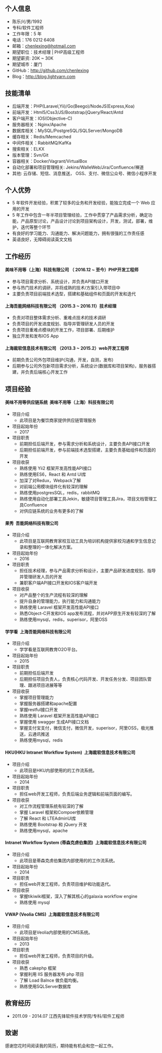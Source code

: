 ## 个人信息

- 陈乐兴/男/1992
- 专科/软件工程师 
- 工作年限：5 年
- 电话：176 0212 6408
- 邮箱：chenlexing@hotmail.com
- 期望职位：技术经理 | PHP高级工程师
- 期望薪资: 20K ~ 30K
- 期望城市：厦门
- GitHub：http://github.com/chenlexing
- Blog：http://blog.lightyarn.com

## 技能清单

- 后端开发：PHP(Laravel,Yii)/Go(Beego)/NodeJS(Express,Koa)
- 前端开发：Html5/Css3/JS/Bootstrap/jQuery/React/Antd
- 客户端开发：IOS(Objective-C)
- 服务器相关：Nginx/Apache
- 数据库相关：MySQL/PostgreSQL/SQLServer/MongoDB
- 缓存相关：Redis/Memcached
- 中间件相关：RabbitMQ/KafKa
- 搜索相关：ELKX
- 版本管理：Svn/Git
- 容器相关：Docker/Vagrant/VirtualBox
- 自动化部署和项目管理相关: Jekins/WalleWeb/Jira/Confluence/禅道
- 其他: 云存储、短信、消息推送， OSS、支付、微信公众号、微信小程序开发

## 个人优势

- 5 年软件开发经验，积累了较多的业务和开发经验，能独立完成一个 Web 应用的开发
- 5 年工作中包含一年半项目管理经验，工作中贯穿了产品需求分析，确定功能，产品原型讨论，产品设计讨论到项目架构设计，开发，测试，部署，维护，迭代等整个环节
- 有良好的学习能力、沟通能力、解决问题能力，拥有很强的工作责任感
- 英语良好，无障碍阅读英文文档

## 工作经历

#### 美味不用等（上海）科技有限公司 （ 2016.12 ~ 至今）PHP开发工程师

- 参与项目需求分析、系统设计，并负责API接口开发
- 参与热门技术的调研，并将成熟的技术/方案引入带项目中
- 主要负责项目前端技术选型，搭建和基础组件和页面的开发和迭代

#### 上海吾能网络科技有限公司 （2015.3 ~ 2016.11）技术经理

- 负责对项目整体需求分析、重难点技术的技术调研
- 负责项目的开发进度规划、指导并管理研发人员的开发
- 负责项目重难点模块的开发工作，项目部署、后期维护
- 独立开发和发布IOS App

#### 上海裁软信息技术有限公司 （2013.3 ~ 2015.2）web开发工程师

- 前期负责公司外包项目维护(沟通，开发，自测，发布)
- 后期参与公司外包新项目需求分析，系统设计(数据库和项目架构)，服务器搭建，并负责后端核心开发工作

## 项目经验

#### 美味不用等供应链系统  美味不用等（上海）科技有限公司

- 项目介绍
   - 此项目是为餐饮商家提供供应链管理服务
- 项目起始年份
   - 2017
- 项目职责
   - 前期担任后端开发，参与需求分析和系统设计，主要负责API接口开发
   - 后期担任前端开发，参与前端技术选型搭建，主要负责基础组件和页面的开发
- 项目收获
   - 熟练使用 Yii2 框架开发高性能API接口
   - 熟练使用ES6，React 和 Antd UI库
   - 加深了对Redux，Webpack了解
   - 对前端公用模块组件化有较深的理解
   - 熟练使用postgresSQL，redis，rabbitMQ
   - 熟练使用自动化部署工具Jekin，敏捷项目管理工具Jira，项目文档管理工具Confluence
   - 对供应链系统的业务有更多的了解
   
#### 果秀  吾能网络科技有限公司

- 项目介绍
  - 此项目是互联网教育家校互动工具为培训机构提供家校沟通和学生信息记录和整理的一体化解决方案。
- 项目起始年份
  - 2016
- 项目职责
  - 担任技术经理，参与产品需求分析和设计，主要产品研发进度规划、指导并管理研发人员的开发
  - 兼职客户端API接口开发和IOS客户端开发
- 项目收获
  - 对产品整个的生产流程有较深的理解
  - 提升自身的管理能力，执行能力和沟通能力
  - 熟练使用 Laravel 框架开发高性能API接口
  - 熟悉Object-C开发和IOS app发布流程，并对APP原生开发有较深的了解
  - 熟练使用mysql，redis，superisor，阿里OSS

#### 学学看  上海吾能网络科技有限公司

- 项目介绍
  - 学学看是互联网教育O2O平台。
- 项目起始年份
  - 2015
- 项目职责
  - 前期担任后端开发
  - 后期担任项目负责人，负责核心代码开发、开发任务分发、项目团队管理、跟进项目进展等等
- 项目收获
  - 掌握项目管理能力
  - 掌握服务器搭建和apache配置
  - 掌握restful接口开发
  - 熟练使用 Laravel 框架开发高性能API接口
  - 掌握使用 swagger 生成API接口文档
  - 掌握支付宝支付，微信支付，微信开发，superisor，阿里OSS，极光推送，云通讯推送
  - 熟练使用mysql，redis


#### HKU(HKU Intranet Workflow System)  上海裁软信息技术有限公司

- 项目介绍
  - 此项目是HKU内部使用的的工作流系统。
- 项目起始年份
  - 2014
- 项目职责
  - 担任web开发工程师，负责后端业务逻辑和前端页面的编写。
- 项目收获
  - 对工作流程管理系统有较深的了解
  - 掌握 Laravel 框架和Compoer依赖管理
  - 了解 React 和 LTEAdminUI库
  - 熟练使用 Bootstrap 和 jQuery 开发
  - 熟练使用mysql，apache
  
#### Intranet Workflow System (蒂森克虏伯集团)  上海裁软信息技术有限公司  

- 项目介绍
  - 此项目是蒂森克虏伯集团内部使用的的工作流系统。
- 项目起始年份
  - 2014
- 项目职责
  - 担任web开发工程师，负责项目维护和功能迭代。
- 项目收获
  - 掌握tikiwiki框架，深入了解其核心的galaxia workflow engine
  - 熟练使用 mysql 
  
#### VWAP (Veolia CMS)  上海裁软信息技术有限公司   

- 项目介绍
  - 此项目是Veolia内部使用的CMS系统。
- 项目起始年份
  - 2013
- 项目职责
  - 担任web开发工程师，负责项目的升级。
- 项目收获
  - 熟悉 cakephp 框架
  - 掌握利用 IIS 服务器发布 php 项目
  - 了解 Load Balnce 做负载均衡。
  - 熟练使用SQLServer数据库
  
## 教育经历

- 2011.09 - 2014.07 江西先锋软件技术学院/专科/软件工程师    

## 致谢

感谢您花时间阅读我的简历，期待能有机会和您一起工作。

